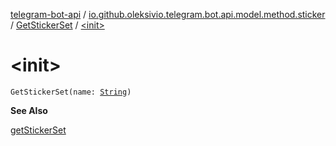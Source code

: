 [telegram-bot-api](../../index.md) / [io.github.oleksivio.telegram.bot.api.model.method.sticker](../index.md) / [GetStickerSet](index.md) / [&lt;init&gt;](./-init-.md)

# &lt;init&gt;

`GetStickerSet(name: `[`String`](https://kotlinlang.org/api/latest/jvm/stdlib/kotlin/-string/index.html)`)`

**See Also**

[getStickerSet](#)

